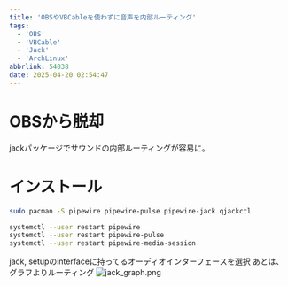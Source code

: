 ```yaml
---
title: 'OBSやVBCableを使わずに音声を内部ルーティング'
tags:
  - 'OBS'
  - 'VBCable'
  - 'Jack'
  - 'ArchLinux'
abbrlink: 54038
date: 2025-04-20 02:54:47
---
```


<!--
Copyright (c) 2025 verazza
This file is distributed under the terms of the Creative Commons Attribution-NonCommercial-ShareAlike 4.0 International License.
See the LICENSE file in the source directory for details.
(https://creativecommons.org/licenses/by-nc-sa/4.0/)
-->

# OBSから脱却
jackパッケージでサウンドの内部ルーティングが容易に。
# インストール
```bash
sudo pacman -S pipewire pipewire-pulse pipewire-jack qjackctl
```
```bash
systemctl --user restart pipewire
systemctl --user restart pipewire-pulse
systemctl --user restart pipewire-media-session
```
jack, setupのinterfaceに持ってるオーディオインターフェースを選択
あとは、グラフよりルーティング
![jack_graph.png](https://qiita-image-store.s3.ap-northeast-1.amazonaws.com/0/3628758/e1e25ade-583d-4dfe-8a88-0181888877f7.png)
